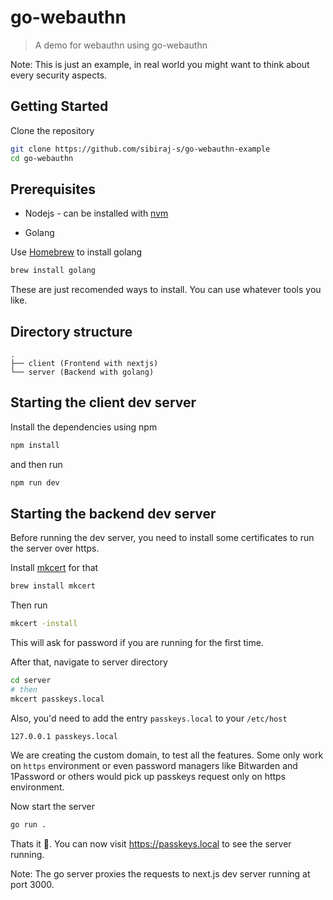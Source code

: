 # go-webauthn

> A demo for webauthn using go-webauthn

Note: This is just an example, in real world you might want to think about every security aspects.

## Getting Started

Clone the repository

```bash
git clone https://github.com/sibiraj-s/go-webauthn-example
cd go-webauthn
```

## Prerequisites

- Nodejs - can be installed with [nvm](https://github.com/nvm-sh/nvm)

- Golang

Use [Homebrew](https://brew.sh/) to install golang

```bash
brew install golang
```

These are just recomended ways to install. You can use whatever tools you like.

## Directory structure

```
.
├── client (Frontend with nextjs)
└── server (Backend with golang)
```

## Starting the client dev server

Install the dependencies using npm

```bash
npm install
```

and then run

```bash
npm run dev
```

## Starting the backend dev server

Before running the dev server, you need to install some certificates to run the server over https.

Install [mkcert](https://github.com/FiloSottile/mkcert) for that

```bash
brew install mkcert
```

Then run

```bash
mkcert -install
```

This will ask for password if you are running for the first time.

After that, navigate to server directory

```bash
cd server
# then
mkcert passkeys.local
```

Also, you'd need to add the entry `passkeys.local` to your `/etc/host`

```
127.0.0.1 passkeys.local
```

We are creating the custom domain, to test all the features. Some only work on `https` environment or even password managers like Bitwarden and 1Password or others would pick up passkeys request only on
https environment.

Now start the server

```bash
go run .
```

Thats it 🎉. You can now visit https://passkeys.local to see the server running.

Note: The go server proxies the requests to next.js dev server running at port 3000.

